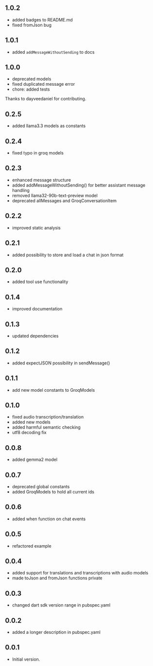 ## 1.0.2

- added badges to README.md
- fixed fromJson bug

## 1.0.1

- added `addMessageWithoutSending` to docs

## 1.0.0

- deprecated models
- fixed duplicated message error
- chore: added tests

Thanks to dayveedaniel for contributing.

## 0.2.5

- added llama3.3 models as constants

## 0.2.4

- fixed typo in groq models

## 0.2.3

- enhanced message structure
- added addMessageWithoutSending() for better assistant message handling
- removed llama32-90b-text-preview model
- deprecated allMessages and GroqConversationItem

## 0.2.2

- improved static analysis

## 0.2.1

- added possibility to store and load a chat in json format

## 0.2.0

- added tool use functionality

## 0.1.4

- improved documentation

## 0.1.3

- updated dependencies

## 0.1.2

- added expectJSON possibility in sendMessage()

## 0.1.1

- add new model constants to GroqModels

## 0.1.0

- fixed audio transcription/translation
- added new models
- added harmful semantic checking
- utf8 decoding fix

## 0.0.8

- added gemma2 model

## 0.0.7

- deprecated global constants
- added GroqModels to hold all current ids

## 0.0.6

- added when function on chat events

## 0.0.5

- refactored example

## 0.0.4

- added support for translations and transcriptions with audio models
- made toJson and fromJson functions private

## 0.0.3

- changed dart sdk version range in pubspec.yaml

## 0.0.2

- added a longer description in pubspec.yaml

## 0.0.1

- Initial version.
